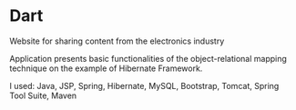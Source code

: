 # Dart
Website for sharing content from the electronics industry

Application presents basic functionalities of the object-relational mapping technique on the example of Hibernate Framework.

I used: Java, JSP, Spring, Hibernate, MySQL, Bootstrap, Tomcat, Spring Tool Suite, Maven

